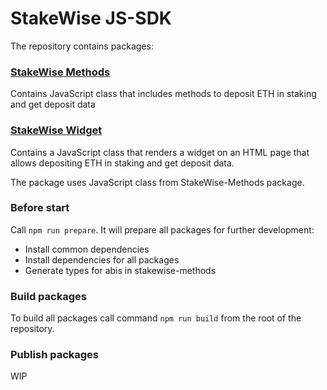 # StakeWise JS-SDK

The repository contains packages:

### [StakeWise Methods](https://github.com/stakewise/js-sdk/tree/main/packages/stakewise-methods)
Contains JavaScript class that includes methods
to deposit ETH in staking and get deposit data 


### [StakeWise Widget](https://github.com/stakewise/js-sdk/tree/main/packages/stakewise-widget)
Contains a JavaScript class that renders a widget on
an HTML page that allows depositing ETH in staking and get
deposit data.

The package uses JavaScript class from StakeWise-Methods
package. 


### Before start
Call `npm run prepare`. It will prepare all packages for
further development:
- Install common dependencies
- Install dependencies for all packages
- Generate types for abis in stakewise-methods

### Build packages
To build all packages call command `npm run build` from the
root of the repository.


### Publish packages
WIP
